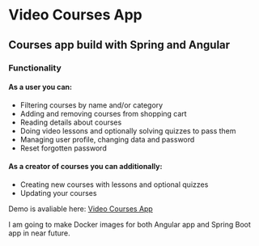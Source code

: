 
# Video Courses App

## Courses app build with Spring and Angular
 
### Functionality
#### As a user you can:
- Filtering courses by name and/or category
- Adding and removing courses from shopping cart
- Reading details about courses
- Doing video lessons and optionally solving quizzes to pass them
- Managing user profile, changing data and password
- Reset forgotten password
#### As a creator of courses you can additionally:
- Creating new courses with lessons and optional quizzes
- Updating your courses

Demo is avaliable here: [Video Courses App](https://jakubfudali.toadres.pl/courses-app)

I am going to make Docker images for both Angular app and Spring Boot app in near future.
